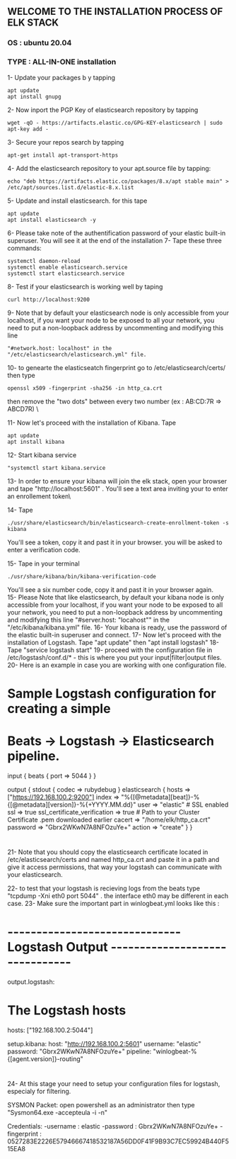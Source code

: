 ## WELCOME TO THE INSTALLATION PROCESS OF ELK STACK ##

<h3>OS : ubuntu 20.04</h3>
<h3>TYPE : ALL-IN-ONE installation</h3>


1-  Update your packages b y tapping 
```
apt update
apt install gnupg
```

2-  Now inport the PGP Key of elasticsearch repository by tapping 
```
wget -qO - https://artifacts.elastic.co/GPG-KEY-elasticsearch | sudo apt-key add -
```
3-  Secure your repos search by tapping 
```
apt-get install apt-transport-https
```
4-  Add the elasticsearch repository to your apt.source file by tapping:
```
echo "deb https://artifacts.elastic.co/packages/8.x/apt stable main" > /etc/apt/sources.list.d/elastic-8.x.list
```
5-  Update and install elasticsearch. for this tape 
```
apt update
apt install elasticsearch -y
```
6-  Please take note of the authentification password of your elastic built-in superuser. You will see it at the end of the installation 
7-  Tape these three commands:
```
systemctl daemon-reload
systemctl enable elasticsearch.service
systemctl start elasticsearch.service
```
8-  Test if your elasticsearch is working well by taping 
```
curl http://localhost:9200
```
9-  Note that by default your elasticsearch node is only accessible from your localhost, if you want your node to be exposed to all your network, you need to put a non-loopback address 
    by uncommenting and modifying this line 
```    
"#network.host: localhost" in the "/etc/elasticsearch/elasticsearch.yml" file.
```
10- to genearte the elasticseatch fingerprint go to /etc/elasticsearch/certs/ then type 
```
openssl x509 -fingerprint -sha256 -in http_ca.crt
```
then remove the "two dots" between every two number (ex : AB:CD:7R => ABCD7R) \

11- Now let's proceed with the installation of Kibana. Tape 
```
apt update
apt install kibana
```
12- Start kibana service 
```
"systemctl start kibana.service
```
13- In order to ensure your kibana will join the elk stack, open your browser and tape "http://localhost:5601" . You'll see a text area
    inviting your to enter an enrollement token\
    
14- Tape 
```
./usr/share/elasticsearch/bin/elasticsearch-create-enrollment-token -s kibana
```
You'll see a token, copy it and past it in your browser. you will be asked to enter a verification code. 

15- Tape in your terminal 
```
./usr/share/kibana/bin/kibana-verification-code
```
You'll see a six number code, copy it and past it in your browser again.\
15- Please Note that like elasticsearch, by default your kibana node is only accessible from your localhost, if you want your node to be
    exposed to all your network, you need to put a non-loopback address by uncommenting and modifying this line "#server.host: "locahost"" in the "/etc/kibana/kibana.yml" file.
16- Your kibana is ready, use the password of the elastic built-in superuser and connect.
17- Now let's proceed with the installation of Logstash. Tape "apt update" then "apt install logstash"
18- Tape "service logstash start"
19- proceed with the configuration file in /etc/logstash/conf.d/* - this is where you put your input|filter|output files.
20- Here is an example in case you are working with one configuration file.

# #################################################################################################################################
# Sample Logstash configuration for creating a simple
# Beats -> Logstash -> Elasticsearch pipeline.

input {
    beats {
        port => 5044
    }
}

output {
    stdout { codec => rubydebug }
    elasticsearch {
        hosts => ["https://192.168.100.2:9200"]
        index => "%{[@metadata][beat]}-%{[@metadata][version]}-%{+YYYY.MM.dd}"
        user => "elastic"
        # SSL enabled
        ssl => true
        ssl_certificate_verification => true
        # Path to your Cluster Certificate .pem downloaded earlier
        cacert => "/home/elk/http_ca.crt"
        password => "Gbrx2WKwN7A8NFOzuYe+"
        action => "create"
    }
}
# #################################################################################################################################


21- Note that you should copy the elasticsearch certificate located in /etc/elasticsearch/certs and named http_ca.crt and paste it in a path and give it access permissions, that way your logstash can communicate with your elasticsearch.

22- to test that your logstash is recieving logs from the beats type "tcpdump -Xni eth0 port 5044" . the interface eth0 may be different in each case.
23- Make sure the important part in winlogbeat.yml looks like this :

# #################################################################################################################################
# ------------------------------ Logstash Output -------------------------------
output.logstash:
  # The Logstash hosts
  hosts: ["192.168.100.2:5044"]

setup.kibana:
  host: "http://192.168.100.2:5601"
  username: "elastic"
  password: "Gbrx2WKwN7A8NFOzuYe+"
  pipeline: "winlogbeat-%{[agent.version]}-routing"
# #################################################################################################################################

24- At this stage your need to setup your configuration files for logstash, especialy for filtering.

 



SYSMON Packet:
open powershell as an administrator then type "Sysmon64.exe -accepteula -i -n"

 Credentials:
    -username : elastic
    -password : Gbrx2WKwN7A8NFOzuYe+
	-fingerprint : 0527283E2226E57946667418532187A56DD0F41F9B93C7EC59924B440F515EA8
